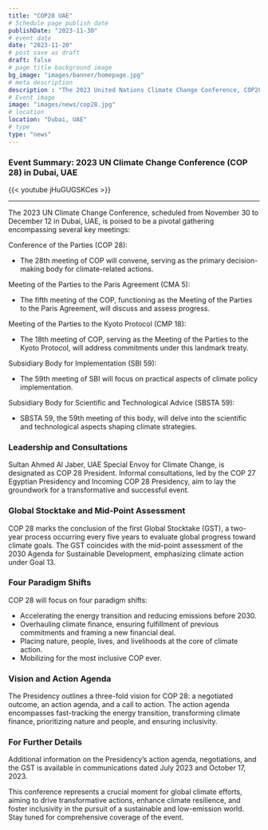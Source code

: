 ```yaml
---
title: "COP28 UAE"
# Schedule page publish date
publishDate: "2023-11-30"
# event date
date: "2023-11-20"
# post save as draft
draft: false
# page title background image
bg_image: "images/banner/homepage.jpg"
# meta description
description : "The 2023 United Nations Climate Change Conference, COP28, is a landmark event scheduled to take place in Dubai, United Arab Emirates, from November 30 to December 12. As the 28th meeting of the Conference of the Parties, COP28 brings together nations, world leaders, stakeholders, and climate advocates to address pressing climate challenges and advance global efforts towards a sustainable future."
# Event image
image: "images/news/cop28.jpg"
# location
location: "Dubai, UAE"
# type
type: "news"
---
```

### Event Summary: 2023 UN Climate Change Conference (COP 28) in Dubai, UAE
{{< youtube jHuGUGSKCes >}}

---
The 2023 UN Climate Change Conference, scheduled from November 30 to December 12 in Dubai, UAE, is poised to be a pivotal gathering encompassing several key meetings:

Conference of the Parties (COP 28):
   - The 28th meeting of COP will convene, serving as the primary decision-making body for climate-related actions.

Meeting of the Parties to the Paris Agreement (CMA 5):
   - The fifth meeting of the COP, functioning as the Meeting of the Parties to the Paris Agreement, will discuss and assess progress.

Meeting of the Parties to the Kyoto Protocol (CMP 18):
   - The 18th meeting of COP, serving as the Meeting of the Parties to the Kyoto Protocol, will address commitments under this landmark treaty.

Subsidiary Body for Implementation (SBI 59):
   - The 59th meeting of SBI will focus on practical aspects of climate policy implementation.

Subsidiary Body for Scientific and Technological Advice (SBSTA 59):
   - SBSTA 59, the 59th meeting of this body, will delve into the scientific and technological aspects shaping climate strategies.

### Leadership and Consultations
Sultan Ahmed Al Jaber, UAE Special Envoy for Climate Change, is designated as COP 28 President. Informal consultations, led by the COP 27 Egyptian Presidency and Incoming COP 28 Presidency, aim to lay the groundwork for a transformative and successful event.

### Global Stocktake and Mid-Point Assessment
COP 28 marks the conclusion of the first Global Stocktake (GST), a two-year process occurring every five years to evaluate global progress toward climate goals. The GST coincides with the mid-point assessment of the 2030 Agenda for Sustainable Development, emphasizing climate action under Goal 13.

### Four Paradigm Shifts
COP 28 will focus on four paradigm shifts:
- Accelerating the energy transition and reducing emissions before 2030.
- Overhauling climate finance, ensuring fulfillment of previous commitments and framing a new financial deal.
- Placing nature, people, lives, and livelihoods at the core of climate action.
- Mobilizing for the most inclusive COP ever.

### Vision and Action Agenda
The Presidency outlines a three-fold vision for COP 28: a negotiated outcome, an action agenda, and a call to action. The action agenda encompasses fast-tracking the energy transition, transforming climate finance, prioritizing nature and people, and ensuring inclusivity.

### For Further Details

Additional information on the Presidency’s action agenda, negotiations, and the GST is available in communications dated July 2023 and October 17, 2023.

This conference represents a crucial moment for global climate efforts, aiming to drive transformative actions, enhance climate resilience, and foster inclusivity in the pursuit of a sustainable and low-emission world. Stay tuned for comprehensive coverage of the event.
